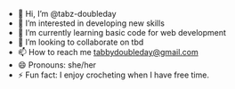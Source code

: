 - 👋 Hi, I’m @tabz-doubleday
- 👀 I’m interested in developing new skills
- 🌱 I’m currently learning basic code for web development
- 💞️ I’m looking to collaborate on tbd
- 📫 How to reach me tabbydoubleday@gmail.com
- 😄 Pronouns: she/her
- ⚡ Fun fact: I enjoy crocheting when I have free time.

<!---
tabz-doubleday/tabz-doubleday is a ✨ special ✨ repository because its `README.md` (this file) appears on your GitHub profile.
You can click the Preview link to take a look at your changes.
--->
